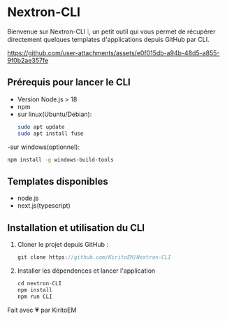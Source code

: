 # Nextron-CLI

Bienvenue sur Nextron-CLI ❕, un petit outil qui vous permet de récupérer directement quelques templates d'applications depuis GitHub par CLI.

https://github.com/user-attachments/assets/e0f015db-a94b-48d5-a855-9f0b2ae357fe

  
## Prérequis pour lancer le CLI
- Version Node.js > 18
- npm 
- sur linux(Ubuntu/Debian):
   ```bash
   sudo apt update
   sudo apt install fuse
   ```
-sur windows(optionnel):
   ```bash
   npm install -g windows-build-tools
   ```

## Templates disponibles
- node.js
- next.js(typescript)
<!-- - flask -->

## Installation et utilisation du CLI

1. Cloner le projet depuis GitHub :

   ```js
   git clone https://github.com/KiritoEM/Nextron-CLI
   ```
    
3. Installer les dépendences et lancer l'application
   ```js
   cd nextron-CLI
   npm install
   npm run CLI
   ```

  Fait avec 💗 par KiritoEM

